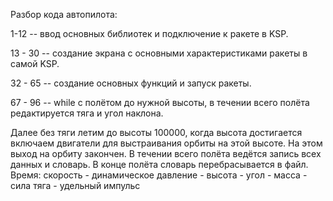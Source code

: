 Разбор кода автопилота:

1-12 -- ввод основных библиотек и подключение к ракете в KSP.

13 - 30 -- создание экрана с основными характеристиками ракеты в самой KSP.

32 - 65 -- создание основных функций и запуск ракеты.

67 - 96 -- while с полётом до нужной высоты, в течении всего полёта редактируется тяга и угол наклона.

Далее без тяги летим до высоты 100000, когда высота достигается включаем двигатели для выстраивания орбиты на этой высоте. 
На этом выход на орбиту закончен. В течении всего полёта ведётся запись всех данных и словарь. 
В конце полёта словарь перебрасывается в файл.
Время: скорость - динамическое давление - высота - угол - масса - сила тяга - удельный импульс 
